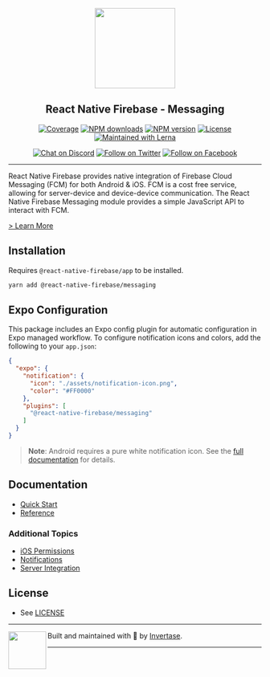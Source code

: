 <p align="center">
  <a href="https://rnfirebase.io">
    <img width="160px" src="https://i.imgur.com/JIyBtKW.png"><br/>
  </a>
  <h2 align="center">React Native Firebase - Messaging</h2>
</p>

<p align="center">
  <a href="https://api.rnfirebase.io/coverage/messaging/detail"><img src="https://api.rnfirebase.io/coverage/messaging/badge?style=flat-square" alt="Coverage"></a>
  <a href="https://www.npmjs.com/package/@react-native-firebase/messaging"><img src="https://img.shields.io/npm/dm/@react-native-firebase/messaging.svg?style=flat-square" alt="NPM downloads"></a>
  <a href="https://www.npmjs.com/package/@react-native-firebase/messaging"><img src="https://img.shields.io/npm/v/@react-native-firebase/messaging.svg?style=flat-square" alt="NPM version"></a>
  <a href="/LICENSE"><img src="https://img.shields.io/npm/l/react-native-firebase.svg?style=flat-square" alt="License"></a>
  <a href="https://lerna.js.org/"><img src="https://img.shields.io/badge/maintained%20with-lerna-cc00ff.svg?style=flat-square" alt="Maintained with Lerna"></a>
</p>

<p align="center">
  <a href="https://invertase.link/discord"><img src="https://img.shields.io/discord/295953187817521152.svg?style=flat-square&colorA=7289da&label=Chat%20on%20Discord" alt="Chat on Discord"></a>
  <a href="https://twitter.com/rnfirebase"><img src="https://img.shields.io/twitter/follow/rnfirebase.svg?style=flat-square&colorA=1da1f2&colorB=&label=Follow%20on%20Twitter" alt="Follow on Twitter"></a>
  <a href="https://www.facebook.com/groups/rnfirebase"><img src="https://img.shields.io/badge/Follow%20on%20Facebook-4172B8?logo=facebook&style=flat-square&logoColor=fff" alt="Follow on Facebook"></a>
</p>

----

React Native Firebase provides native integration of Firebase Cloud Messaging (FCM) for both Android & iOS. FCM is a
cost free service, allowing for server-device and device-device communication.
The React Native Firebase Messaging module provides a simple JavaScript API to
interact with FCM.

[> Learn More](https://firebase.google.com/products/cloud-messaging/)

## Installation

Requires `@react-native-firebase/app` to be installed.

```bash
yarn add @react-native-firebase/messaging
```

## Expo Configuration

This package includes an Expo config plugin for automatic configuration in Expo managed workflow. To configure notification icons and colors, add the following to your `app.json`:

```json
{
  "expo": {
    "notification": {
      "icon": "./assets/notification-icon.png",
      "color": "#FF0000"
    },
    "plugins": [
      "@react-native-firebase/messaging"
    ]
  }
}
```

> **Note**: Android requires a pure white notification icon. See the [full documentation](https://rnfirebase.io/messaging/usage#expo) for details.

## Documentation

- [Quick Start](https://rnfirebase.io/messaging/usage)
- [Reference](https://rnfirebase.io/reference/messaging)

### Additional Topics
- [iOS Permissions](https://rnfirebase.io/messaging/ios-permissions)
- [Notifications](https://rnfirebase.io/messaging/notifications)
- [Server Integration](https://rnfirebase.io/messaging/server-integration)

## License

- See [LICENSE](/LICENSE)

----

<p>
  <img align="left" width="75px" src="https://static.invertase.io/assets/invertase/invertase-rounded.png">
  <p align="left">
    Built and maintained with 💛 by <a href="https://invertase.io">Invertase</a>.
  </p>
</p>

----
